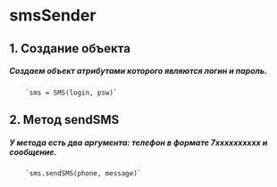 # smsSender

## 1. Создание объекта
#####   Создаем объект атрибутами которого являются логин и пароль.
        `sms = SMS(login, psw)`
        
## 2. Метод sendSMS
#####   У метода есть два аргумента: телефон в формате 7xxxxxxxxxx и сообщение.
        `sms.sendSMS(phone, message)`
    
